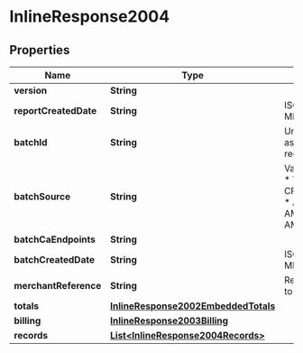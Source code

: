 
# InlineResponse2004

## Properties
Name | Type | Description | Notes
------------ | ------------- | ------------- | -------------
**version** | **String** |  |  [optional]
**reportCreatedDate** | **String** | ISO-8601 format: yyyy-MM-ddTHH:mm:ssZ |  [optional]
**batchId** | **String** | Unique identification number assigned to the submitted request. |  [optional]
**batchSource** | **String** | Valid Values:   * SCHEDULER   * TOKEN_API   * CREDIT_CARD_FILE_UPLOAD   * AMEX_REGSITRY   * AMEX_REGISTRY_API   * AMEX_MAINTENANCE  |  [optional]
**batchCaEndpoints** | **String** |  |  [optional]
**batchCreatedDate** | **String** | ISO-8601 format: yyyy-MM-ddTHH:mm:ssZ |  [optional]
**merchantReference** | **String** | Reference used by merchant to identify batch. |  [optional]
**totals** | [**InlineResponse2002EmbeddedTotals**](InlineResponse2002EmbeddedTotals.md) |  |  [optional]
**billing** | [**InlineResponse2003Billing**](InlineResponse2003Billing.md) |  |  [optional]
**records** | [**List&lt;InlineResponse2004Records&gt;**](InlineResponse2004Records.md) |  |  [optional]



